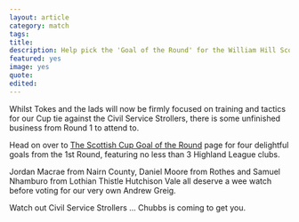 ```yaml
---
layout: article
category: match
tags:
title:
description: Help pick the 'Goal of the Round' for the William Hill Scottish Cup first round.
featured: yes
image: yes
quote:
edited:
---
```

Whilst Tokes and the lads will now be firmly focused on training and tactics for our Cup tie against the Civil Service Strollers, there is some unfinished business from Round 1 to attend to.

Head on over to [The Scottish Cup Goal of the Round](http://scottishfa.co.uk/football_poll.cfm?page=4173) page for four delightful goals from the 1st Round, featuring no less than 3 Highland League clubs.

Jordan Macrae from Nairn County, Daniel Moore from Rothes and Samuel Nhamburo from Lothian Thistle Hutchison Vale all deserve a wee watch before voting for our very own Andrew Greig.

Watch out Civil Service Strollers ... Chubbs is coming to get you.
